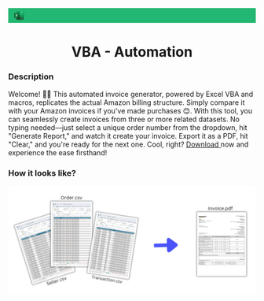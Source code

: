 <img src="https://github.com/Suman-Adhikary/Automated-Invoice/blob/main/Others/Automation%20Vanner.png">
<h1 align="center">
    VBA - Automation
</h1>
<h3 align="left">
    Description
</h3>
<p align="left"> 
    Welcome! 🙌🙏 This automated invoice generator, powered by Excel VBA and macros, replicates the actual Amazon billing structure. Simply compare it with your Amazon invoices if you've made purchases 😊. With this tool, you can seamlessly create invoices from three or more related datasets. No typing needed—just select a unique order number from the dropdown, hit "Generate Report," and watch it create your invoice. Export it as a PDF, hit "Clear," and you're ready for the next one. Cool, right? <a href = "https://github.com/Suman-Adhikary/Automated-Invoice/blob/main/Automate%20file.xlsm"> Download </a> now and experience the ease firsthand!
</p>
<h3 align="left">
    How it looks like?
</h3>
<img src="https://github.com/Suman-Adhikary/Automated-Invoice/blob/main/Others/Sample.png">
